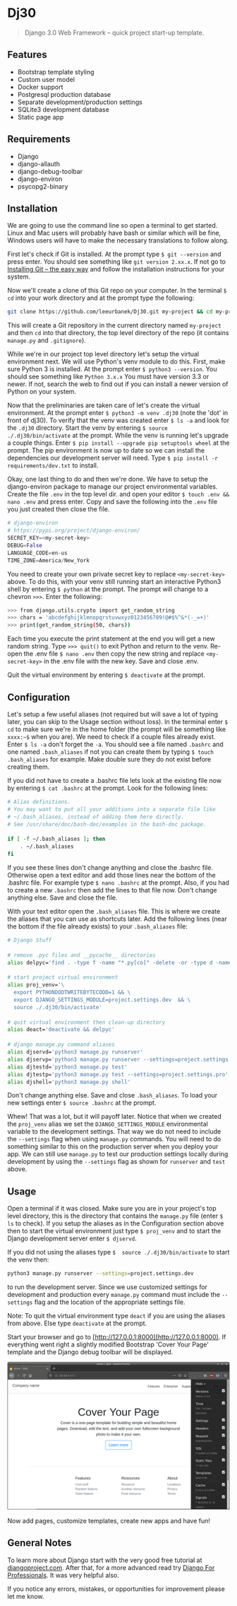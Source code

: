 # Dj30

> Django 3.0 Web Framework – quick project start-up template.

## Features

* Bootstrap template styling
* Custom user model
* Docker support
* Postgresql production database
* Separate development/production settings
* SQLite3 development database
* Static page app

## Requirements

* Django
* django-allauth
* django-debug-toolbar
* django-environ
* psycopg2-binary

## Installation

We are going to use the command line so open a terminal to get started. Linux and Mac users will probably have bash or similar which will be fine, Windows users will have to make the necessary translations to follow along.

First let's check if Git is installed. At the prompt type `$ git --version` and press enter. You should see something like `git version 2.xx.x`. If not go to [Installing Git – the easy way](https://gist.github.com/derhuerst/1b15ff4652a867391f03) and follow the installation instructions for your system.

Now we'll create a clone of this Git repo on your computer. In the terminal `$ cd` into your work directory and at the prompt type the following:

```bash
git clone https://github.com/leeurbanek/Dj30.git my-project && cd my-project
```

This will create a Git repository in the current directory named `my-project` and then `cd` into that directory, the top level directory of the repo (it contains `manage.py` and `.gitignore`).

While we're in our project top level directory let's setup the virtual environment next. We will use Python's venv module to do this. First, make sure Python 3 is installed. At the prompt enter `$ python3 --version`. You should see something like `Python 3.x.x` You must have version 3.3 or newer. If not, search the web to find out if you can install a newer version of Python on your system.

Now that the preliminaries are taken care of let's create the virtual environment. At the prompt enter `$ python3 -m venv .dj30` (note the 'dot' in front of dj30). To verify that the venv was created enter `$ ls -a` and look for the `.dj30` directory. Start the venv by entering `$ source ./.dj30/bin/activate` at the prompt. While the venv is running let's upgrade a couple things. Enter `$ pip install --upgrade pip setuptools wheel` at the prompt. The pip environment is now up to date so we can install the dependencies our development server will need. Type `$ pip install -r requirements/dev.txt` to install.

Okay, one last thing to do and then we're done. We have to setup the django-environ package to manage our project environmental variables. Create the file `.env` in the top level dir. and open your editor `$ touch .env && nano .env` and press enter. Copy and save the following into the `.env` file you just created then close the file.

```python
# django-environ
# https://pypi.org/project/django-environ/
SECRET_KEY=<my-secret-key>
DEBUG=False
LANGUAGE_CODE=en-us
TIME_ZONE=America/New_York
```

You need to create your own private secret key to replace `<my-secret-key>` above. To do this, with your venv still running start an interactive Python3 shell by entering `$ python` at the prompt. The prompt will change to a chevron `>>>`. Enter the following:

```bash
>>> from django.utils.crypto import get_random_string
>>> chars = 'abcdefghijklmnopqrstuvwxyz0123456789!@#$%^&*(-_=+)'
>>> print(get_random_string(50, chars))
```

Each time you execute the print statement at the end you will get a new random string. Type `>>> quit()` to exit Python and return to the venv. Re-open the .env file `$ nano .env` then copy the new string and replace `<my-secret-key>` in the .env file with the new key. Save and close .env.

Quit the virtual environment by entering `$ deactivate` at the prompt.

## Configuration

Let's setup a few useful aliases (not required but will save a lot of typing later, you can skip to the Usage section without loss). In the terminal enter `$ cd` to make sure we're in the home folder (the prompt will be something like `xxxx:~$` when you are). We need to check if a couple files already exist. Enter `$ ls -a` don't forget the `-a`. You should see a file named `.bashrc` and one named `.bash_aliases` if not you can create them by typing `$ touch .bash_aliases` for example. Make double sure they do not exist before creating them.

If you did not have to create a .bashrc file lets look at the existing file now by entering `$ cat .bashrc` at the prompt.
Look for the following lines:

```bash
# Alias definitions.
# You may want to put all your additions into a separate file like
# ~/.bash_aliases, instead of adding them here directly.
# See /usr/share/doc/bash-doc/examples in the bash-doc package.

if [ -f ~/.bash_aliases ]; then
    . ~/.bash_aliases
fi
```

If you see these lines don't change anything and close the .bashrc file. Otherwise open a text editor and add those lines near the bottom of the .bashrc file. For example type `$ nano .bashrc` at the prompt. Also, if you had to create a new `.bashrc` then add the lines to that file now. Don't change anything else. Save and close the file.

With your text editor open the `.bash_aliases` file. This is where we create the aliases that you can use as shortcuts later. Add the following lines (near the bottom if the file already exists) to your `.bash_aliases` file:

```bash
# Django Stuff

# remove .pyc files and __pycache__ directories
alias delpyc='find . -type f -name "*.py[co]" -delete -or -type d -name "__pycache__" -delete'

# start project virtual environment
alias proj_venv='\
  export PYTHONDODTWRITEBYTECODD=1 && \
  export DJANGO_SETTINGS_MODULE=project.settings.dev  && \
  source ./.dj30/bin/activate'

# quit virtual environment then clean-up directory
alias deact='deactivate && delpyc'

# django manage.py command aliases
alias djservd='python3 manage.py runserver'
alias djservp='python3 manage.py runserver --settings=project.settings.pro'
alias djtestd='python3 manage.py test'
alias djtestp='python3 manage.py test --settings=project.settings.pro'
alias djshell='python3 manage.py shell'
```

Don't change anything else. Save and close `.bash_aliases`. To load your new settings enter `$ source .bashrc` at the prompt.

Whew! That was a lot, but it will payoff later. Notice that when we created the `proj_venv` alias we set the `DJANGO_SETTINGS_MODULE` environmental variable to the development settings. That way we do not need to include the `--settings` flag when using `manage.py` commands. You will need to do something similar to this on the production server when you deploy your app. We can still use `manage.py` to test our production settings locally during development by using the `--settings` flag as shown for `runserver` and `test` above.

## Usage

Open a terminal if it was closed. Make sure you are in your project's top level directory, this is the directory that contains the `manage.py` file (enter `$ ls` to check). If you setup the aliases as in the Configuration section above then to start the virtual environment just type `$ proj_venv` and to start the Django development server enter `$ djservd`.

If you did not using the aliases type `$  source ./.dj30/bin/activate` to start the venv then:

```bash
python3 manage.py runserver --settings=project.settings.dev
```

to run the development server. Since we use customized settings for development and production every `manage.py` command must include the `--settings` flag and the location of the appropriate settings file.

Note: To quit the virtual environment type `deact` if you are using the aliases from above. Else type `deactivate` at the prompt.

Start your browser and go to [http://127.0.0.1:8000](http://127.0.0.1:8000). If everything went right a slightly modified Bootstrap 'Cover Your Page' template and the Django debug toolbar will be displayed.

![Cover page screenshot](static/img/Screenshot_01.png)

Now add pages, customize templates, create new apps and have fun!

## General Notes

To learn more about Django start with the very good free tutorial at [djangoproject.com](https://docs.djangoproject.com/en/3.0/). After that, for a more advanced read try [Django For Professionals](https://djangoforprofessionals.com/). It was very helpful also.

If you notice any errors, mistakes, or opportunities for improvement please let me know.
